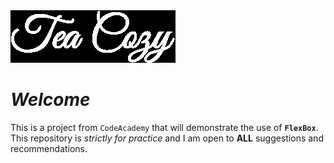 <img src="resources/img/img-tea-cozy-logo3.png" >

# _Welcome_

This is a project from `CodeAcademy` that will demonstrate the use of **`FlexBox`**. This repository is _strictly for practice_ and I am open to **ALL** suggestions and recommendations.
